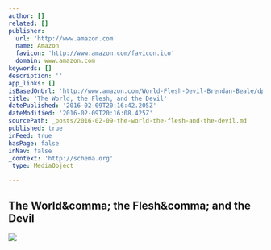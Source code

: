 ```yaml
---
author: []
related: []
publisher:
  url: 'http://www.amazon.com'
  name: Amazon
  favicon: 'http://www.amazon.com/favicon.ico'
  domain: www.amazon.com
keywords: []
description: ''
app_links: []
isBasedOnUrl: 'http://www.amazon.com/World-Flesh-Devil-Brendan-Beale/dp/1320511805/ref=sr_1_3?ie=UTF8&qid=1455048958&sr=8-3&keywords=brendan+beale'
title: 'The World, the Flesh, and the Devil'
datePublished: '2016-02-09T20:16:42.205Z'
dateModified: '2016-02-09T20:16:08.425Z'
sourcePath: _posts/2016-02-09-the-world-the-flesh-and-the-devil.md
published: true
inFeed: true
hasPage: false
inNav: false
_context: 'http://schema.org'
_type: MediaObject

---
```

<article style=""><h1>The World&amp;comma; the Flesh&amp;comma; and the Devil</h1><img src="http://ecx.images-amazon.com/images/I/31p1Gw0LDIL.jpg" /></article>